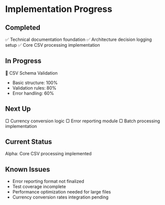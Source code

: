 # Implementation Progress

## Completed
✅ Technical documentation foundation
✅ Architecture decision logging setup
✅ Core CSV processing implementation

## In Progress
🔄 CSV Schema Validation
- Basic structure: 100%
- Validation rules: 80%
- Error handling: 60%

## Next Up
▢ Currency conversion logic
▢ Error reporting module
▢ Batch processing implementation

## Current Status
Alpha: Core CSV processing implemented

## Known Issues
- Error reporting format not finalized
- Test coverage incomplete
- Performance optimization needed for large files
- Currency conversion rates integration pending

